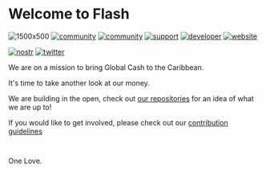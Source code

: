 # Welcome to Flash
![1500x500](https://github.com/lnflash/.github/assets/34528298/86930283-344b-4c2b-9556-03df0fced285)
[![community](https://img.shields.io/badge/community-matrix-yellow)](https://matrix.to/#/#community:matrix.lnflash.com)
[![community](https://img.shields.io/badge/community-telegram-informational)](https://t.me/lnflash)
[![support](https://img.shields.io/badge/support-docs-important)](https://docs.lnflash.com)
[![developer](https://img.shields.io/badge/developer-matrix-blueviolet)](https://matrix.to/#/#community-dev:matrix.lnflash.com)
[![website](https://img.shields.io/website?down_color=lightgrey&down_message=offline&up_color=green&up_message=online&url=https%3A%2F%2Flnflash.com)](https://lnflash.com)

[![nostr](https://img.shields.io/nostr/follow/000000001?domain=https%3A%2F%2Fnostr.lnflash.com&label=Follow&style=social)](http://nostr.lnflash.com)
[![twitter](https://img.shields.io/twitter/follow/lnflash?label=Follow)](https://twitter.com/lnflash)


We are on a mission to bring Global Cash to the Caribbean.

It's time to take another look at our money.

We are building in the open, check out [our repositories](https://github.com/orgs/lnflash/repositories) for an idea of what we are up to! 

If you would like to get involved, please check out our [contribution guidelines](https://github.com/lnflash/.github/blob/main/contributing.md)
```


```
One Love.
